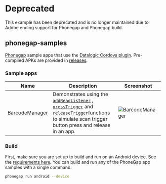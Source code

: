# Deprecated
This example has been deprecated and is no longer maintained due to Adobe ending support for Phonegap and Phonegap build. 

## phonegap-samples
[Phonegap](https://phonegap.com/) sample apps that use the [Datalogic Cordova plugin](https://github.com/datalogic/cordova-plugin-datalogic). Pre-compiled APKs are provided in [releases](https://github.com/datalogic/phonegap-samples/releases).

### Sample apps

| Name | Description | Screenshot
|------|-------------|-----------
| [BarcodeManager](BarcodeManager/) | Demonstrates using the [`addReadListener`](https://github.com/datalogic/cordova-plugin-datalogic#addreadlistenersuccesscallback-errorcallback-object) ,  [`pressTrigger`](https://github.com/datalogic/cordova-plugin-datalogic#presstriggersuccesscallback-errorcallback-object) and [`releaseTrigger`](https://github.com/datalogic/cordova-plugin-datalogic#releasetriggersuccesscallback-errorcallback-object)functions to simulate scan trigger button press and release in an app. | ![BarcodeManager](BarcodeManager/screenshots/BarcodeManager.png)


### Build

First, make sure you are set up to build and run on an Android device. See the [requirements here](http://docs.phonegap.com/getting-started/1-install-phonegap/cli/). You can build and run any of the PhoneGap app samples with a single command:

```bash
phonegap run android --device
```